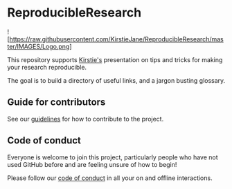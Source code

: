 # ReproducibleResearch

![https://raw.githubusercontent.com/KirstieJane/ReproducibleResearch/master/IMAGES/Logo.png]

This repository supports [Kirstie's](https://github.com/KirstieJane/) presentation on tips and tricks for making your research reproducible.

The goal is to build a directory of useful links, and a jargon busting glossary.

## Guide for contributors

See our [guidelines](https://github.com/KirstieJane/ReproducibleResearch/CONTRIBUTING.md) for how to contribute to the project.

## Code of conduct

Everyone is welcome to join this project, particularly people who have not used GitHub before and are feeling unsure of how to begin!

Please follow our [code of conduct](https://github.com/KirstieJane/ReproducibleResearch/CODE_OF_CONDUCT.md) in all your on and offline interactions.
